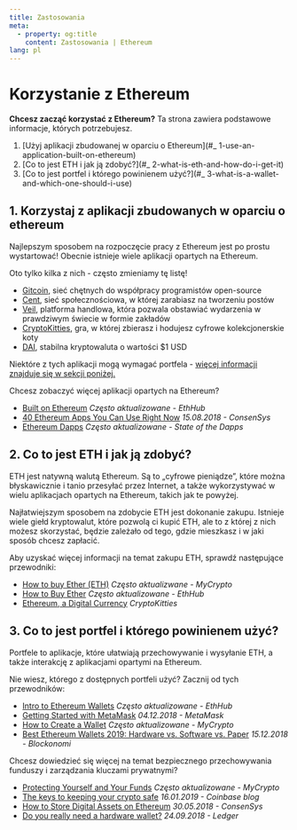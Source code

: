 ```yaml
---
title: Zastosowania
meta:
  - property: og:title
    content: Zastosowania | Ethereum
lang: pl
---
```


# Korzystanie z Ethereum

<div class="featured">

  **Chcesz zacząć korzystać z Ethereum?** Ta strona zawiera podstawowe informacje, których potrzebujesz.

  1. [Użyj aplikacji zbudowanej w oparciu o Ethereum](#_ 1-use-an-application-built-on-ethereum)
 2. [Co to jest ETH i jak ją zdobyć?](#_ 2-what-is-eth-and-how-do-i-get-it)
 3. [Co to jest portfel i którego powinienem użyć?](#_ 3-what-is-a-wallet-and-which-one-should-i-use)

</div>

## 1. Korzystaj z aplikacji zbudowanych w oparciu o ethereum

Najlepszym sposobem na rozpoczęcie pracy z Ethereum jest po prostu wystartować! Obecnie istnieje wiele aplikacji opartych na Ethereum.

Oto tylko kilka z nich - często zmieniamy tę listę!

- [Gitcoin](https://gitcoin.co), sieć chętnych do współpracy programistów open-source
- [Cent](https://beta.cent.co), sieć społecznościowa, w której zarabiasz na tworzeniu postów
- [Veil](https://app.veil.co), platforma handlowa, która pozwala obstawiać wydarzenia w prawdziwym świecie w formie zakładów
- [CryptoKitties](https://www.cryptokitties.co), gra, w której zbierasz i hodujesz cyfrowe kolekcjonerskie koty
- [DAI](https://makerdao.com/en/), stabilna kryptowaluta o wartości $1 USD

Niektóre z tych aplikacji mogą wymagać portfela - [więcej informacji znajduje się w sekcji poniżej.](./#_3-what-is-a-wallet-and-which-one-should-i-use)

Chcesz zobaczyć więcej aplikacji opartych na Ethereum?

- [Built on Ethereum](https://docs.ethhub.io/built-on-ethereum/built-on-ethereum/) *Często aktualizowane - EthHub*
- [40 Ethereum Apps You Can Use Right Now](https://media.consensys.net/40-ethereum-apps-you-can-use-right-now-d643333769f7) *15.08.2018 - ConsenSys*
- [Ethereum Dapps](https://www.stateofthedapps.com/rankings/platform/ethereum) *Często aktualizowane - State of the Dapps*

## 2. Co to jest ETH i jak ją zdobyć?

ETH jest natywną walutą Ethereum. Są to „cyfrowe pieniądze”, które można błyskawicznie i tanio przesyłać przez Internet, a także wykorzystywać w wielu aplikacjach opartych na Ethereum, takich jak te powyżej.

Najłatwiejszym sposobem na zdobycie ETH jest dokonanie zakupu. Istnieje wiele giełd kryptowalut, które pozwolą ci kupić ETH, ale to z której z nich możesz skorzystać, będzie zależało od tego, gdzie mieszkasz i w jaki sposób chcesz zapłacić.

Aby uzyskać więcej informacji na temat zakupu ETH, sprawdź następujące przewodniki:

- [How to buy Ether (ETH)](https://support.mycrypto.com/how-to/getting-started/how-to-buy-ether-with-usd) *Często aktualizwane - MyCrypto*
- [How to Buy Ether](https://docs.ethhub.io/using-ethereum/how-to-buy-ether/) *Często aktualizowane - EthHub*
- [Ethereum, a Digital Currency](https://www.cryptokitties.co/faq#ethereum-a-digital-currency) *CryptoKitties*

## 3. Co to jest portfel i którego powinienem użyć?

Portfele to aplikacje, które ułatwiają przechowywanie i wysyłanie ETH, a także interakcję z aplikacjami opartymi na Ethereum.

Nie wiesz, którego z dostępnych portfeli użyć? Zacznij od tych przewodników:

- [Intro to Ethereum Wallets](https://docs.ethhub.io/using-ethereum/wallets/intro-to-ethereum-wallets/) *Często aktualizowane - EthHub*
- [Getting Started with MetaMask](https://metamask.zendesk.com/hc/en-us/articles/360015489531-Getting-Started-With-MetaMask-Part-1-) *04.12.2018 - MetaMask*
- [How to Create a Wallet](https://support.mycrypto.com/getting-started/creating-a-new-wallet-on-mycrypto.html) *Często aktualizowane - MyCrypto*
- [Best Ethereum Wallets 2019: Hardware vs. Software vs. Paper](https://blockonomi.com/best-ethereum-wallets/) *15.12.2018 - Blockonomi*

Chcesz dowiedzieć się więcej na temat bezpiecznego przechowywania funduszy i zarządzania kluczami prywatnymi?

- [Protecting Yourself and Your Funds](https://support.mycrypto.com/staying-safe/protecting-yourself-and-your-funds) *Często aktualizowane - MyCrypto*
- [The keys to keeping your crypto safe](https://blog.coinbase.com/the-keys-to-keeping-your-crypto-safe-96d497cce6cf) *16.01.2019 - Coinbase blog*
- [How to Store Digital Assets on Ethereum](https://media.consensys.net/how-to-store-digital-assets-on-ethereum-a2bfdcf66bd0) *30.05.2018 - ConsenSys*
- [Do you really need a hardware wallet?](https://medium.com/ledger-on-security-and-blockchain/ledger-101-part-1-do-you-really-need-a-hardware-wallet-7f5abbadd945) *24.09.2018 - Ledger*